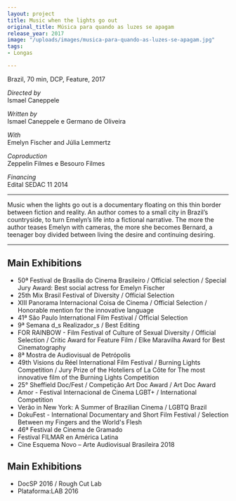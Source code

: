 ```yaml
---
layout: project
title: Music when the lights go out
original_title: Música para quando as luzes se apagam
release_year: 2017
image: "/uploads/images/musica-para-quando-as-luzes-se-apagam.jpg"
tags:
- Longas

---
```

Brazil, 70 min, DCP, Feature, 2017

_Directed by_  
Ismael Caneppele

_Written by_  
Ismael Caneppele e Germano de Oliveira

_With_  
Emelyn Fischer and Júlia Lemmertz

_Coproduction_  
Zeppelin Filmes e Besouro Filmes

_Financing_  
Edital SEDAC 11 2014

***

Music when the lights go out is a documentary floating on this thin border between fiction and reality. An author comes to a small city in Brazil’s countryside, to turn Emelyn’s life into a fictional narrative. The more the author teases Emelyn with cameras, the more she becomes Bernard, a teenager boy divided between living the desire and continuing desiring.

***

## Main Exhibitions

* 50ª Festival de Brasília do Cinema Brasileiro / Official selection /  Special Jury Award: Best social actress for Emelyn Fischer
* 25th Mix Brasil Festival of Diversity / Official Selection
* XIII Panorama Internacional Coisa de Cinema / Official Selection / Honorable mention for the innovative language
* 41ª São Paulo International Film Festival / Official Selection
* 9ª Semana d_s Realizador_s / Best Editing
* FOR RAINBOW - Film Festival of Culture of Sexual Diversity / Official Selection / Critic Award for Feature Film / Elke Maravilha Award for Best Cinematography
* 8ª Mostra de Audiovisual de Petrópolis
* 49th Visions du Réel International Film Festival / Burning Lights Competition / Jury Prize of the Hoteliers of La Côte for The most innovative film of the Burning Lights Competition
* 25° Sheffield Doc/Fest / Competição Art Doc Award / Art Doc Award
* Amor - Festival Internacional de Cinema LGBT+ / International Competition
* Verão in New York: A Summer of Brazilian Cinema /  LGBTQ Brazil
* DokuFest - International Documentary and Short Film Festival / Selection Between my Fingers and the World's Flesh
* 46ª Festival de Cinema de Gramado
* Festival FILMAR en América Latina
* Cine Esquema Novo – Arte Audiovisual Brasileira 2018

## Main Exhibitions

* DocSP 2016 / Rough Cut Lab
* Plataforma:LAB 2016